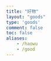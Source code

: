 ```yaml
---
title: "好物"
layout: "goods"
type: 'goods'
comment: false
toc: false
aliases:
    - /haowu
    - /good
---
```

